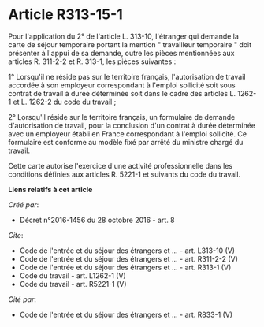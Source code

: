 # Article R313-15-1

Pour l'application du 2° de l'article L. 313-10, l'étranger qui demande la carte de séjour temporaire portant la mention "
travailleur temporaire " doit présenter à l'appui de sa demande, outre les pièces mentionnées aux articles R. 311-2-2 et R.
313-1, les pièces suivantes : 

1° Lorsqu'il ne réside pas sur le territoire français, l'autorisation de travail accordée à son employeur correspondant à
l'emploi sollicité soit sous contrat de travail à durée déterminée soit dans le cadre des articles L. 1262-1 et L. 1262-2 du
code du travail ; 

2° Lorsqu'il réside sur le territoire français, un formulaire de demande d'autorisation de travail, pour la conclusion d'un
contrat à durée déterminée avec un employeur établi en France correspondant à l'emploi sollicité. Ce formulaire est conforme
au modèle fixé par arrêté du ministre chargé du travail. 

Cette carte autorise l'exercice d'une activité professionnelle dans les conditions définies aux articles R. 5221-1 et
suivants du code du travail.

**Liens relatifs à cet article**

_Créé par_:

  - Décret n°2016-1456 du 28 octobre 2016 - art. 8

_Cite_:

  - Code de l'entrée et du séjour des étrangers et ... - art. L313-10 (V)
  - Code de l'entrée et du séjour des étrangers et ... - art. R311-2-2 (V)
  - Code de l'entrée et du séjour des étrangers et ... - art. R313-1 (V)
  - Code du travail - art. L1262-1 (V)
  - Code du travail - art. R5221-1 (V)

_Cité par_:

  - Code de l'entrée et du séjour des étrangers et ... - art. R833-1 (V)

